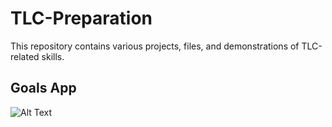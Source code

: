 # TLC-Preparation
This repository contains various projects, files, and demonstrations of TLC-related skills.

## Goals App
![Alt Text](https://github.com/elliottthomlison/TLC-Preparation/blob/master/Vue/Goal%20App%20(JavaScript%20Edition)/recording.gif?raw=true)
